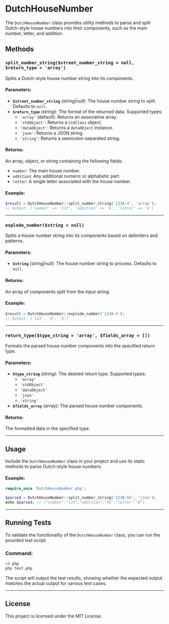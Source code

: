 # DutchHouseNumber

The `DutchHouseNumber` class provides utility methods to parse and split Dutch-style house numbers into their components, such as the main number, letter, and addition.

## Methods

### `split_number_string($street_number_string = null, $return_type = 'array')`

Splits a Dutch-style house number string into its components.

#### Parameters:
- **`$street_number_string`** *(string|null)*: The house number string to split. Defaults to `null`.
- **`$return_type`** *(string)*: The format of the returned data. Supported types:
  - `'array'` (default): Returns an associative array.
  - `'stdObject'`: Returns a `stdClass` object.
  - `'dataObject'`: Returns a `dataObject` instance.
  - `'json'`: Returns a JSON string.
  - `'string'`: Returns a semicolon-separated string.

#### Returns:
An array, object, or string containing the following fields:
- `number`: The main house number.
- `addition`: Any additional numeric or alphabetic part.
- `letter`: A single letter associated with the house number.

#### Example:
```php
$result = DutchHouseNumber::split_number_string('123A-4', 'array');
// Output: ['number' => '123', 'addition' => '4', 'letter' => 'A']
```

---

### `explode_number($string = null)`

Splits a house number string into its components based on delimiters and patterns.

#### Parameters:
- **`$string`** *(string|null)*: The house number string to process. Defaults to `null`.

#### Returns:
An array of components split from the input string.

#### Example:
```php
$result = DutchHouseNumber::explode_number('123A-4');
// Output: ['123', 'A', '4']
```

---

### `return_type($type_string = 'array', $fields_array = [])`

Formats the parsed house number components into the specified return type.

#### Parameters:
- **`$type_string`** *(string)*: The desired return type. Supported types:
  - `'array'`
  - `'stdObject'`
  - `'dataObject'`
  - `'json'`
  - `'string'`
- **`$fields_array`** *(array)*: The parsed house number components.

#### Returns:
The formatted data in the specified type.

---

## Usage

Include the `DutchHouseNumber` class in your project and use its static methods to parse Dutch-style house numbers.

#### Example:
```php
require_once 'DutchHouseNumber.php';

$parsed = DutchHouseNumber::split_number_string('123B-56', 'json');
echo $parsed; // {"number":"123","addition":"56","letter":"B"}
```

---

## Running Tests

To validate the functionality of the `DutchHouseNumber` class, you can run the provided test script. 

### Command:
```bash
cd php
php test.php
```

The script will output the test results, showing whether the expected output matches the actual output for various test cases.

---

## License

This project is licensed under the MIT License.
